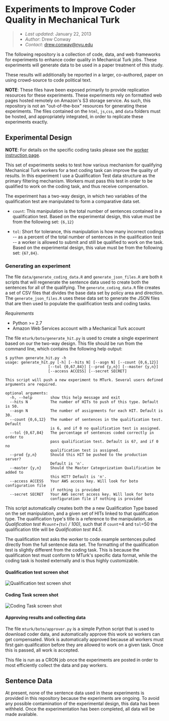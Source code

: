 Experiments to Improve Coder Quality in Mechanical Turk 
========================================================

>  - *Last updated*: January 22, 2013
>  - *Author*: Drew Conway
>  - *Contact*: drew.conway@nyu.edu

The following repository is a collection of code, data, and web frameworks for experiments to enhance coder quality in Mechanical Turk jobs.  These experiments will generate data to be used in a paper treatment of this study.

These results will additionally be reported in a larger, co-authored, paper on using crowd-source to code political text.

**NOTE**: These files have been exposed primarily to provide replication resources for these experiments. These experiments rely on formatted web pages hosted remotely on Amazon's S3 storage service.  As such, this repository is not an "out-of-the-box" resources for generating these experiments.  The files contained on the `html`, `js`,`css`, and `data` folders must be hosted, and appropriately integrated, in order to replicate these experiments exactly.

## Experimental Design

**NOTE**: For details on the specific coding tasks please see the [worker instruction page](http://s3.amazonaws.com/aws.drewconway.com/mt/experiments/cmp/html/instructions.html).

This set of experiments seeks to test how various mechanism for qualifying Mechanical Turk workers for a text coding task can improve the quality of results.  In this experiment I use a Qualification Test data structure as the primary filtering mechanism.  Workers must pass this test in order to be qualified to work on the coding task, and thus receive compensation. 

The experiment has a two-way design, in which two variables of the qualification test are manipulated to form a comparative data set.  

 - `count`: This manipulation is the total number of sentences contained in a qualification test.  Based on the experimental design, this value must be from the following set: `{6,12}`

 - `tol`: Short for tolerance, this manipulation is how many incorrect codings -- as a percent of the total number of sentences in the qualification test -- a worker is allowed to submit and still be qualified to work on the task.   Based on the experimental design, this value must be from the following set: `{67,84}`.

### Generating an experiment

The file `data/generate_coding_data.R` and `generate_json_files.R` are both `R` scripts that will regenerate the sentence data used to create both the sentences for all of the qualifying.  The `generate_coding_data.R` file creates a set of CSV files that divides the base data set by policy area and direction.  The `generate_json_files.R` uses these data set to generate the JSON files that are then used to populate the qualification tests and coding tasks.

*Requirements*
 - Python >= 2.7
 - Amazon Web Services account with a Mechanical Turk account

The file `mturk/boto/generate_hit.py` is used to create a single experiment based on our the two-way design.  This file should be run from the command line, which contains the following help output:

	$ python generate_hit.py -h
	usage: generate_hit.py [-h] [--hits N] [--asgn N] [--count {0,6,12}]
                       [--tol {0,67,84}] [--prod {y,n}] [--master {y,n}]
                       [--access ACCESS] [--secret SECRET]

	This script will push a new experiment to MTurk. Several users defined
	arguments are required.

	optional arguments:
	  -h, --help        show this help message and exit
	  --hits N          The number of HITs to push of this type. Default is 50.
	  --asgn N          The number of assignments for each HIT. Default is 30.
	  --count {0,6,12}  The number of sentences in the qualification test. Default
	                    is 6, and if 0 no qualification test is assigned.
	  --tol {0,67,84}   The percentage of sentences coded correctly in order to
	                    pass qualification test. Default is 67, and if 0 no
	                    qualification test is assigned.
	  --prod {y,n}      Should this HIT be pushed to the production server?
	                    Default is 'n'.
	  --master {y,n}    Should the Master Categorization Qualification be added to
	                    this HIT? Default is 'n'.
	  --access ACCESS   Your AWS access key. Will look for boto configuration file
	                    if nothing is provided
	  --secret SECRET   Your AWS secret access key. Will look for boto
	                    configuration file if nothing is provided

This script automatically creates both the a new Qualification Type based on the set manipulation, and a given set of HITs linked to that qualification type.  The qualification type's title is a reference to the manipulation, as *Qualification test #`count`+(`tol` / 100)*, such that if `count`=4 and `tol`=50 the qualification title will be *Qualification test #4.5*.

The qualification test asks the worker to code example sentences pulled directly from the full sentence data set.  The formatting of the qualification test is slightly different from the coding task.  This is because the qualification test must conform to MTurk's specific data format, while the coding task is hosted externally and is thus highly customizable.

#### Qualification test screen shot

![Qualification test screen shot](http://s3.amazonaws.com/aws.drewconway.com/mt/experiments/cmp/html/qual.png)

#### Coding Task screen shot

![Coding Task screen shot](http://s3.amazonaws.com/aws.drewconway.com/mt/experiments/cmp/html/task.png)

#### Approving results and collecting data

The file `mturk/boto/approver.py` is a simple Python script that is used to download coder data, and automatically approve this work so workers can get compensated.  Work is automatically approved because all workers must first gain qualification before they are allowed to work on a given task. Once this is passed, all work is accepted.  

This file is run as a CRON job once the experiments are posted in order to most efficiently collect the data and pay workers.


## Sentence Data

At present, none of the sentence data used in these experiments is provided in this repository because the experiments are ongoing. To avoid any possible contamination of the experimental design, this data has been withheld.  Once the experimentation has been completed, all data will be made available.



